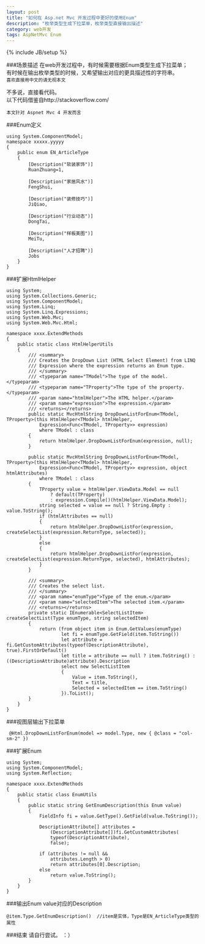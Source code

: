 ```yaml
---
layout: post
title: "如何在 Asp.net Mvc 开发过程中更好的使用Enum"
description: "枚举类型生成下拉菜单，枚举类型直接输出描述"
category: web开发
tags: AspNetMvc Enum
---
```

{% include JB/setup %}

###场景描述
在web开发过程中，有时候需要根据Enum类型生成下拉菜单；  
有时候在输出枚举类型的时候，又希望输出对应的更具描述性的字符串。  
`喜欢直接用中文的请无视本文`

不多说，直接看代码。  
以下代码借鉴自http://stackoverflow.com/

`本文针对 Aspnet Mvc 4 开发而言`

###Enum定义

	using System.ComponentModel;
	namespace xxxxx.yyyyy
	{
	    public enum EN_ArticleType
	    {
	        [Description("软装家饰")]
	        RuanZhuang=1,
	     
	        [Description("家居风水")]
	        FengShui,
	     
	        [Description("装修技巧")]
	        JiQiao,
	     
	        [Description("行业动态")]
	        DongTai,
	     
	        [Description("样板美图")]
	        MeiTu,
	     
	        [Description("人才招聘")]
	        Jobs
	    }
	}

###扩展HtmlHelper

	using System;
	using System.Collections.Generic;
	using System.ComponentModel;
	using System.Linq;
	using System.Linq.Expressions;
	using System.Web.Mvc;
	using System.Web.Mvc.Html;

	namespace xxxx.ExtendMethods
	{
	    public static class HtmlHelperUtils
	    {
	        /// <summary>
	        /// Creates the DropDown List (HTML Select Element) from LINQ 
	        /// Expression where the expression returns an Enum type.
	        /// </summary>
	        /// <typeparam name="TModel">The type of the model.</typeparam>
	        /// <typeparam name="TProperty">The type of the property.</typeparam>
	        /// <param name="htmlHelper">The HTML helper.</param>
	        /// <param name="expression">The expression.</param>
	        /// <returns></returns>
	        public static MvcHtmlString DropDownListForEnum<TModel, TProperty>(this HtmlHelper<TModel> htmlHelper,
	            Expression<Func<TModel, TProperty>> expression)
	            where TModel : class
	        {
	            return htmlHelper.DropDownListForEnum(expression, null);
	        }

	        public static MvcHtmlString DropDownListForEnum<TModel, TProperty>(this HtmlHelper<TModel> htmlHelper,
	            Expression<Func<TModel, TProperty>> expression, object htmlAttributes)
	            where TModel : class
	        {
	            TProperty value = htmlHelper.ViewData.Model == null
	                ? default(TProperty)
	                : expression.Compile()(htmlHelper.ViewData.Model);
	            string selected = value == null ? String.Empty : value.ToString();
	            if (htmlAttributes == null)
	            {
	                return htmlHelper.DropDownListFor(expression, createSelectList(expression.ReturnType, selected));
	            }
	            else
	            {
	                return htmlHelper.DropDownListFor(expression, createSelectList(expression.ReturnType, selected), htmlAttributes);
	            }
	        }

	        /// <summary>
	        /// Creates the select list.
	        /// </summary>
	        /// <param name="enumType">Type of the enum.</param>
	        /// <param name="selectedItem">The selected item.</param>
	        /// <returns></returns>
	        private static IEnumerable<SelectListItem> createSelectList(Type enumType, string selectedItem)
	        {
	            return (from object item in Enum.GetValues(enumType)
	                    let fi = enumType.GetField(item.ToString())
	                    let attribute = fi.GetCustomAttributes(typeof(DescriptionAttribute), true).FirstOrDefault()
	                    let title = attribute == null ? item.ToString() : ((DescriptionAttribute)attribute).Description
	                    select new SelectListItem
	                    {
	                        Value = item.ToString(),
	                        Text = title,
	                        Selected = selectedItem == item.ToString()
	                    }).ToList();
	        }
	    }
	}


###视图层输出下拉菜单

	 @Html.DropDownListForEnum(model => model.Type, new { @class = "col-sm-2" })

###扩展Enum

	using System;
	using System.ComponentModel;
	using System.Reflection;

	namespace xxxx.ExtendMethods
	{
	    public static class EnumUtils
	    {
	        public static string GetEnumDescription(this Enum value)
	        {
	            FieldInfo fi = value.GetType().GetField(value.ToString());

	            DescriptionAttribute[] attributes =
	                (DescriptionAttribute[])fi.GetCustomAttributes(
	                typeof(DescriptionAttribute),
	                false);

	            if (attributes != null &&
	                attributes.Length > 0)
	                return attributes[0].Description;
	            else
	                return value.ToString();
	        }
	    }
	}

###输出Enum value对应的Description

	@item.Type.GetEnumDescription()  //item是实体，Type是EN_ArticleType类型的属性

###结束
请自行尝试。
：）















